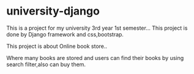 # university-django
This is a project for my university 3rd year 1st semester... This project is done by Django framework and css,bootstrap.

This project is about Online book store..

Where many books are stored and users can find their books by using search filter,also can buy them.
